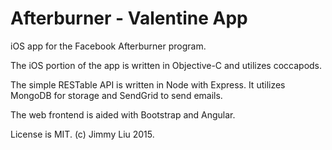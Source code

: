 Afterburner - Valentine App
===========

iOS app for the Facebook Afterburner program. 

The iOS portion of the app is written in Objective-C and utilizes coccapods.

The simple RESTable API is written in Node with Express. It utilizes MongoDB for storage and SendGrid to send emails. 

The web frontend is aided with Bootstrap and Angular.

License is MIT. (c) Jimmy Liu 2015. 
